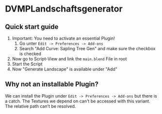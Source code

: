 # DVMPLandschaftsgenerator
## Quick start guide
  1. Important: You need to activate an essential Plugin! 
     1. Go unter ``Edit -> Preferences -> Add-ons``
     2. Search "Add Curve: Sapling Tree Gen" and make sure the checkbox is checked
  2. Now go to Script-View and link the ``main.blend`` File in root
  3. Start the Script
  4. Now "Generate Landscape" is available under "Add"

## Why not an installable Plugin?
We can install the Plugin under ``Edit -> Preferences -> Add-ons`` but there is a catch. The Textures we depend on can't be accessed with this variant. The relative path can't be resolved.